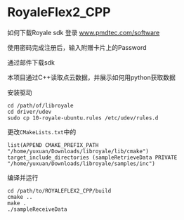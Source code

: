 # RoyaleFlex2_CPP

如何下载Royale sdk
登录 www.pmdtec.com/software

使用密码完成注册后，输入附赠卡片上的Password

通过邮件下载sdk

本项目通过C++读取点云数据，并展示如何用python获取数据


安装驱动
```
cd /path/of/libroyale
cd driver/udev
sudo cp 10-royale-ubuntu.rules /etc/udev/rules.d
```

更改`CMakeLists.txt`中的
```
list(APPEND CMAKE_PREFIX_PATH "/home/yuxuan/Downloads/libroyale/lib/cmake")
target_include_directories (sampleRetrieveData PRIVATE "/home/yuxuan/Downloads/libroyale/samples/inc")
```


编译并运行
```
cd /path/to/ROYALEFLEX2_CPP/build
cmake ..
make .
./sampleReceiveData
```
